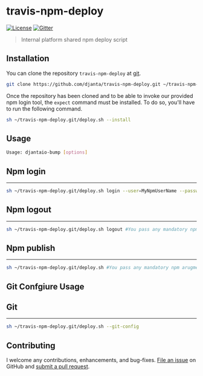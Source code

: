 # travis-npm-deploy

[![License](https://img.shields.io/npm/l/travis-npm-deploy.svg)](LICENSE)
[![Gitter](https://img.shields.io/gitter/room/nwjs/nw.js.svg?style=flat-square)](https://gitter.im/djantajs/tools?utm_source=share-link&utm_medium=link&utm_campaign=share-link)

> Internal platform shared npm deploy script

Installation
--------------------------
You can clone the repository `travis-npm-deploy` at [git](https://github.com/djanta/travis-npm-deploy.git).

```bash
git clone https://github.com/djanta/travis-npm-deploy.git ~/travis-npm-deploy.git
```

Once the repository has been cloned and to be able to invoke our provided npm login tool, the `expect` command must be installed. 
To do so, you'll have to run the following command.  

```bash
sh ~/travis-npm-deploy.git/deploy.sh --install
```

Usage
--------------------------

```bash
Usage: djantaio-bump [options]
```

## Npm login
--------------------------
```bash
sh ~/travis-npm-deploy.git/deploy.sh login --user=MyNpmUserName --password=MyNpmUserPassord --email=MyNpmUserEmail
```

## Npm logout
--------------------------
```bash
sh ~/travis-npm-deploy.git/deploy.sh logout #You pass any mandatory npm arugment here
```

## Npm publish
--------------------------
```bash
sh ~/travis-npm-deploy.git/deploy.sh #You pass any mandatory npm arugment here
```

Git Confgiure Usage
--------------------------

## Git
--------------------------
```bash
sh ~/travis-npm-deploy.git/deploy.sh --git-config
```


Contributing
--------------------------
I welcome any contributions, enhancements, and bug-fixes.  [File an issue](https://github.com/djanta/travis-npm-deploy/issues) on GitHub and [submit a pull request](https://github.com/djantaio/travis-npm-deploy/pulls).

